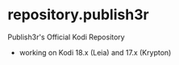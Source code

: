 # repository.publish3r

Publish3r's Official Kodi Repository

- working on Kodi 18.x (Leia) and 17.x (Krypton)
